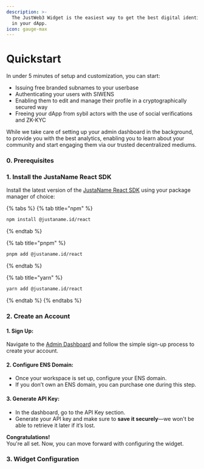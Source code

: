 ```yaml
---
description: >-
  The JustWeb3 Widget is the easiest way to get the best digital identity suite
  in your dApp.
icon: gauge-max
---
```


# Quickstart

In under 5 minutes of setup and customization, you can start:

* Issuing free branded subnames to your userbase
* Authenticating your users with SIWENS
* Enabling them to edit and manage their profile in a cryptographically secured way
* Freeing your dApp from sybil actors with the use of social verifications and ZK-KYC

While we take care of setting up your admin dashboard in the background, to provide you with the best analytics, enabling you to learn about your community and start engaging them via our trusted decentralized mediums.

### 0. Prerequisites



### 1. Install the JustaName React SDK

Install the latest version of the [JustaName React SDK](https://www.npmjs.com/package/@justaname.id/react) using your package manager of choice:

{% tabs %}
{% tab title="npm" %}
```bash
npm install @justaname.id/react
```
{% endtab %}

{% tab title="pnpm" %}
```bash
pnpm add @justaname.id/react
```
{% endtab %}

{% tab title="yarn" %}
```bash
yarn add @justaname.id/react
```
{% endtab %}
{% endtabs %}

### 2. Create an Account

#### 1. Sign Up:

Navigate to the [Admin Dashboard](https://dashboard.justaname.id/) and follow the simple sign-up process to create your account.

#### 2. Configure ENS Domain:

* Once your workspace is set up, configure your ENS domain.
* If you don’t own an ENS domain, you can purchase one during this step.

#### 3. **Generate API Key**:

* In the dashboard, go to the API Key section.
* Generate your API key and make sure to **save it securely**—we won't be able to retrieve it later if it’s lost.

**Congratulations!**\
You're all set. Now, you can move forward with configuring the widget.



### 3. Widget Configuration
